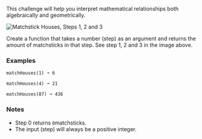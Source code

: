 This challenge will help you interpret mathematical relationships both algebraically and geometrically.

![Matchstick Houses, Steps 1, 2 and 3](<https://edabit-challenges.s3.amazonaws.com/matchstick_houses.png> "Matchstick Houses, Steps 1, 2 and 3")

Create a function that takes a number (step) as an argument and returns the amount of matchsticks in that step. See step 1, 2 and 3 in the image above.


### Examples ###
    matchHouses(1) ➞ 6

    matchHouses(4) ➞ 21

    matchHouses(87) ➞ 436


### Notes ###
*   Step 0 returns `0`matchsticks.
*   The input (step) will always be a positive integer.